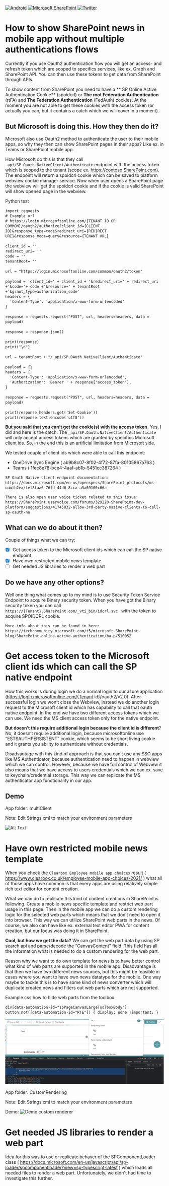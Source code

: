 [![Android](https://img.shields.io/badge/Android-3DDC84?style=for-the-badge&logo=android&logoColor=white)](https://developer.android.com/)
[![Microsoft SharePoint ](https://img.shields.io/badge/Microsoft_SharePoint-0078D4?style=for-the-badge&logo=microsoft-sharepoint&logoColor=white)](https://github.com/zounasL/Fix-Hack-Learn---SharePoint) 
[![Twitter](https://img.shields.io/badge/@JoonasLahteinen-%231DA1F2.svg?style=for-the-badge&logo=Twitter&logoColor=white)](https://twitter.com/JoonasLahteinen)

# How to show SharePoint news in mobile app without multiple authentications flows
Currently if you use Oauth2 authentication flow you will get an access- and refresh token which are scoped to specifics services, like ex. Graph and SharePoint API. You can then use these tokens to get data from SharePoint through APIs.

To show content from SharePoint you need to have a ** SP Online Active Authentication Cookie** (spoidcrl) or **The root Federation Authentication** (rtFA) and **The Federation Authentication** (FedAuth) cookies. At the moment you are not able to get these cookies with the access token (or actually you can, but it contains a catch which we will cover in a moment).

## But Microsoft is doing this. How they then do it?
Microsoft also use Oauth2 method to authenticate the user to their mobile apps, so why they then can show SharePoint pages in their apps? Like ex. in Teams or SharePoint mobile app.

How Microsoft do this is that they call `_api/SP.Oauth.NativeClient/Authenticate` endpoint with the access token which is scoped to the tenant (scope ex. https://contoso.SharePoint.com). The endpoint will return a spoidcrl cookie which can be saved to platform webview cookie manager service. Now when user opens a SharePoint page the webview will get the spoidcrl cookie and if the cookie is valid SharePoint will show opened page in the webview.

Python test
```
import requests
# Example url
# https://login.microsoftonline.com/{TENANT ID OR COMMON}/oauth2/authorize?client_id={CLIENT ID}&response_type=code&redirect_uri={REDIRECT URI}&response_mode=query&resource={TENANT URL}

client_id = ''
redirect_uri= ''
code = ''
tenantRoot= ''

url = "https://login.microsoftonline.com/common/oauth2/token"

payload = 'client_id=' + client_id + '&redirect_uri=' + redirect_uri +'&code='+ code +'&resource=' + tenantRoot +'&grant_type=authorization_code'
headers = {
  'Content-Type': 'application/x-www-form-urlencoded'
}

response = requests.request("POST", url, headers=headers, data = payload)

response = response.json()

print(response)
print("\n")

url = tenantRoot + "/_api/SP.OAuth.NativeClient/Authenticate"

payload = {}
headers = {
  'Content-Type': 'application/x-www-form-urlencoded',
  'Authorization': 'Bearer ' + response['access_token'],
}

response = requests.request("POST", url, headers=headers, data = payload)

print(response.headers.get('Set-Cookie'))
print(response.text.encode('utf8'))
```

**But you said that you can’t get the cookie(s) with the access token.**
Yes, I did and here is the catch. The `_api/SP.Oauth.NativeClient/Authenticate` will only accept access tokens which are granted by specifics Microsoft client ids. So, in the end this is an artificial limitation from Microsoft side.

We tested couple of client ids which were able to call this endpoint:

* OneDrive Sync Engine ( ab9b8c07-8f02-4f72-87fa-80105867a763 ) 
* Teams ( 1fec8e78-bce4-4aaf-ab1b-5451cc387264 )

```
SP Oauth Native client endpoint documentation:
https://docs.microsoft.com/en-us/openspecs/SharePoint_protocols/ms-oauth2ex/fef8faa6-76fd-44d6-8cca-a5a69100c66a
```
```
There is also open user voice ticket related to this issue:
https://SharePoint.uservoice.com/forums/329220-SharePoint-dev-platform/suggestions/41745832-allow-3rd-party-native-clients-to-call-sp-oauth-na
```

## What can we do about it then?
Couple of things what we can try:

- [x] Get access token to the Microsoft client ids which can call the SP native endpoint
- [x] Have own restricted mobile news template
- [ ] Get needed JS libraries to render a web part

## Do we have any other options?
Well one thing what comes up to my mind is to use Security Token Service Endpoint to acquire Binary security token. When you have got the Binary security token you can call `https://{Tenant}.SharePoint.com/_vti_bin/idcrl.svc ` with the token to acquire SPOIDCRL cookie.
```
More info about this can be found in here:
https://techcommunity.microsoft.com/t5/microsoft-SharePoint-blog/SharePoint-online-active-authentication/ba-p/510052
```

# Get access token to the Microsoft client ids which can call the SP native endpoint
How this works is during login we do a normal login to our azure application (https://login.microsoftonline.com/{Tenant id}/oauth2/v2.0). After successful login we won’t close the Webview, instead we do another login request to the Microsoft client id which has capability to call that oauth native endpoint. In the end we have two different access tokens which we can use. We need the MS client access token only for the native endpoint.

**But doesn’t this require additional login because the client id is different**? No, it doesn’t require additional login, because microsoftonline use “ESTSAUTHPERSISTENT” cookie, which seems to be short living cookie and it grants you ability to authenticate without credentials.

Disadvantage with this kind of approach is that you can’t use any SSO apps like MS Authenticator, because authentication need to happen in webview which we can control. However, because we have full control of Webview it also means that we have access to users credentials which we can ex. save to keychain/credential storage. This way we can replicate the MS authenticator app functionality in our app.

## Demo
App folder: multiClient

Note: Edit Strings.xml to match your environment parameters

![Alt Text](./media/multi-client.gif)

# Have own restricted mobile news template
When you check the `Clearbox Employee mobile app choices` result ( https://www.clearbox.co.uk/employee-mobile-app-choices-2021/ ) what all of those apps have common is that every apps are using relatively simple rich text editor for content creation.

What we can do to replicate this kind of content creations in SharePoint is following. Create a mobile news specific template and restrict web part usage in this page. Then in the mobile app we can do a custom rendering logic for the selected web parts which means that we don’t need to open it into browser. This way we can utilize SharePoint web parts in the news. Of course, we also can have like ex. external text editor PWA for content creation, but our focus was doing it in SharePoint.

**Cool, but how we get the data?** We can get the web part data by using SP search api and parse/decode the “CanvasContent” field. This field has all the information what is needed to do a custom rendering for the web part.

Reason why we want to do own template for news is to have better control what kind of web parts are supported in the mobile app. Disadvantage is that then we have two different news sources, but this might be feasible in cases where you want to have own news datatype for the mobile. One way maybe to tackle this is to have some kind of news converter which will duplicate created news and filters out web parts which are not supported.


Example css how to hide web parts from the toolbox
```
div[data-automation-id="spPageCanvasLargeToolboxBody"] button:not([data-automation-id="RTE"]) { display: none !important; }
```
![css](./media/css-hide-web-parts.png)

App folder: CustomRendering

Note: Edit Strings.xml to match your environment parameters

Demo:
![Demo custom renderer](./media/custom-renderer.gif)

# Get needed JS libraries to render a web part
Idea for this was to use or replicate behaver of the SPComponentLoader class ( https://docs.microsoft.com/en-us/javascript/api/sp-loader/spcomponentloader?view=sp-typescript-latest ) which loads all needed files to render a web part. Unfortunately, we didn't had time to investigate this further.

